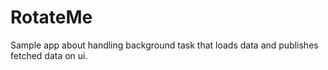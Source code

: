 # RotateMe

Sample app about handling background task that loads data and publishes fetched data on ui.
